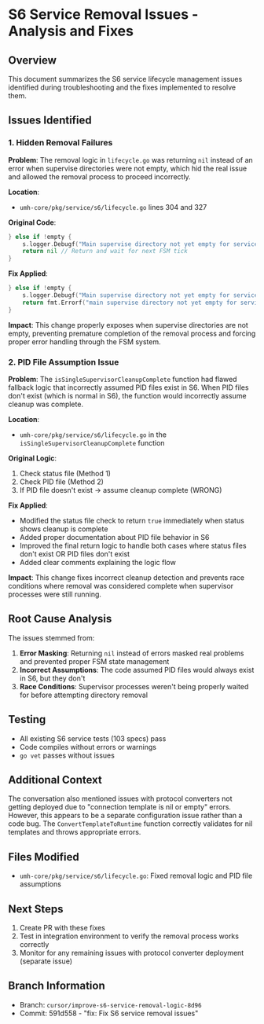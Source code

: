 # S6 Service Removal Issues - Analysis and Fixes

## Overview

This document summarizes the S6 service lifecycle management issues identified during troubleshooting and the fixes implemented to resolve them.

## Issues Identified

### 1. Hidden Removal Failures

**Problem**: The removal logic in `lifecycle.go` was returning `nil` instead of an error when supervise directories were not empty, which hid the real issue and allowed the removal process to proceed incorrectly.

**Location**: 
- `umh-core/pkg/service/s6/lifecycle.go` lines 304 and 327

**Original Code**:
```go
} else if !empty {
    s.logger.Debugf("Main supervise directory not yet empty for service: %s", artifacts.ServiceDir)
    return nil // Return and wait for next FSM tick
}
```

**Fix Applied**:
```go
} else if !empty {
    s.logger.Debugf("Main supervise directory not yet empty for service: %s", artifacts.ServiceDir)
    return fmt.Errorf("main supervise directory not yet empty for service: %s", artifacts.ServiceDir)
}
```

**Impact**: This change properly exposes when supervise directories are not empty, preventing premature completion of the removal process and forcing proper error handling through the FSM system.

### 2. PID File Assumption Issue

**Problem**: The `isSingleSupervisorCleanupComplete` function had flawed fallback logic that incorrectly assumed PID files exist in S6. When PID files don't exist (which is normal in S6), the function would incorrectly assume cleanup was complete.

**Location**: 
- `umh-core/pkg/service/s6/lifecycle.go` in the `isSingleSupervisorCleanupComplete` function

**Original Logic**:
1. Check status file (Method 1) 
2. Check PID file (Method 2)
3. If PID file doesn't exist → assume cleanup complete (WRONG)

**Fix Applied**:
- Modified the status file check to return `true` immediately when status shows cleanup is complete
- Added proper documentation about PID file behavior in S6
- Improved the final return logic to handle both cases where status files don't exist OR PID files don't exist
- Added clear comments explaining the logic flow

**Impact**: This change fixes incorrect cleanup detection and prevents race conditions where removal was considered complete when supervisor processes were still running.

## Root Cause Analysis

The issues stemmed from:

1. **Error Masking**: Returning `nil` instead of errors masked real problems and prevented proper FSM state management
2. **Incorrect Assumptions**: The code assumed PID files would always exist in S6, but they don't
3. **Race Conditions**: Supervisor processes weren't being properly waited for before attempting directory removal

## Testing

- All existing S6 service tests (103 specs) pass
- Code compiles without errors or warnings
- `go vet` passes without issues

## Additional Context

The conversation also mentioned issues with protocol converters not getting deployed due to "connection template is nil or empty" errors. However, this appears to be a separate configuration issue rather than a code bug. The `ConvertTemplateToRuntime` function correctly validates for nil templates and throws appropriate errors.

## Files Modified

- `umh-core/pkg/service/s6/lifecycle.go`: Fixed removal logic and PID file assumptions

## Next Steps

1. Create PR with these fixes
2. Test in integration environment to verify the removal process works correctly
3. Monitor for any remaining issues with protocol converter deployment (separate issue)

## Branch Information

- Branch: `cursor/improve-s6-service-removal-logic-8d96`
- Commit: 591d558 - "fix: Fix S6 service removal issues"